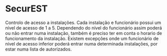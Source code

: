 # SecurEST
Controlo de acesso a instalações. Cada instalação e funcionário possui um nível de acesso de 1 a 5. Dependendo do nível do funcionário assim poderá ou não entrar numa instalação, também é preciso ter em conta o horario de funcionamento da instalação.
Existem excepções onde um funcionário de nível de acesso inferior poderá entrar numa determinada instalações, por estar numa lista de autorizados.
